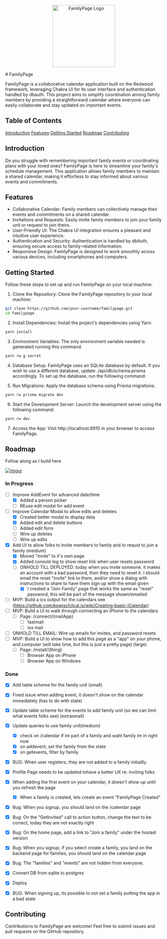 <p align="center">
  <img src="https://familypage.jace.pro/logo.png" width="200" alt="FamilyPage Logo" />
</p>
# FamilyPage

FamilyPage is a collaborative calendar application built on the Redwood framework, leveraging Chakra UI for its user interface and authentication handled by dbauth. This project aims to simplify coordination among family members by providing a straightforward calendar where everyone can easily collaborate and stay updated on important events.

## Table of Contents

[Introduction](#introduction)
[Features](#features)
[Getting Started](#getting-started)
[Roadmap](#roadmap)
[Contributing](#contributing)

## Introduction

Do you struggle with remembering important family events or coordinating plans with your loved ones? FamilyPage is here to streamline your family's schedule management. This application allows family members to maintain a shared calendar, making it effortless to stay informed about various events and commitments.

## Features

- Collaborative Calendar: Family members can collectively manage their events and commitments on a shared calendar.
- Invitations and Requests: Easily invite family members to join your family unit or request to join theirs.
- User-Friendly UI: The Chakra UI integration ensures a pleasant and intuitive user experience.
- Authentication and Security: Authentication is handled by dbAuth, ensuring secure access to family-related information.
- Responsive Design: FamilyPage is designed to work smoothly across various devices, including smartphones and computers.

## Getting Started

Follow these steps to set up and run FamilyPage on your local machine:

1. Clone the Repository: Clone the FamilyPage repository to your local machine:

```bash
git clone https://github.com/your-username/familypage.git
cd familypage
```

2. Install Dependencies: Install the project's dependencies using Yarn:

```bash
yarn install
```

3. Environment Variables: The only environment variable needed is generated running this command.

```bash
yarn rw g secret
```

4. Database Setup: FamilyPage uses an SQLite database by default. If you wish to use a different database, update ./api/db/schema.prisma accordingly. To set up the database, run the following command:

5. Run Migrations: Apply the database schema using Prisma migrations:

```bash
yarn rw prisma migrate dev
```

6. Start the Development Server: Launch the development server using the following command:

```bash
yarn rw dev
```

7. Access the App: Visit http://localhost:8910 in your browser to access FamilyPage.

## Roadmap

Follow along as I build here

[![imgur](https://i.imgur.com/E3Kkia3.png)](https://www.youtube.com/playlist?list=PLiMstOldZgCcnR2m4QLB743eLdeIap70o)

### In Progress
- [ ] Improve AddEvent for advanced date/time
  - [x] Added a person picker
  - [ ] REuse edit modal for add event
- [ ] Improve Calendar Modal to allow edits and deletes
  - [x] Created better modal to display data
  - [x] Added edit and delete buttons
  - [ ] Added edit form
  - [ ] Wire up deletes
  - [ ] Wire up edits
- [x] Add UI to allow folks to invite members to family and to requst to join a family (medium)
  - [x] Moved "invite" to it's own page
  - [x] Added console log to show reset link when user resets password
  - [ ] ONHOLD TILL DEPLOYED: today when you invite someone, it makes an account with a bad password, then they need to reset it. I should email the reset "invite" link to them, and/or show a dialog with instructions to share to have them sign up with the email given
    - [x] I created a "Join Family" page that works the same as "reset" password, this will be part of the message shown/emailed
- [ ] MVP: Build a ics output for the calendars see (https://github.com/kewisch/ical.js/wiki/Creating-basic-iCalendar)
- [ ] MVP: Build a UI to walk through connecting an iPhone to the calendars
  - [ ] Page: /connect/{mailApp}
    - [ ] fastmail
    - [ ] ios mail
- [ ] ONHOLD TILL EMAIL: Wire up emails for invites, and password resets
- [ ] MVP: Build a UI to show how to add this page as a "app" on your phone, and computer (will take time, but this is just a pretty page) (large)
  - [ ] Page: /install/{thing}
    - [ ] Browser App on iPhone
    - [ ] Browser App on Windows

### Done
- [x] Add table scheme for the family unit (small)
- [x] Fixed issue when adding event, it doesn't show on the calendar immediately (has to do with state)
- [x] Update table scheme for the events to add family unit (so we can limit what events folks see) (extrasmall)
- [x] Update queries to use family unit(medium)
  - [x] check on /calendar if im part of a family and waht family im in right now
  - [x] on addevent, set the family from the state
  - [x] on getevents, filter by family
- [x] BUG: When user registers, they are not added to a family initiallly

- [x] Profile Page needs to be updated tohave a better UX re: inviting folks
- [x] When adding the first event on your calendar, it doesn't show up until you refresh the page
  - [x] When a family is created, lets create an event "FamilyPage Created"
- [x] Bug: When you signup, you should land on the /calendar page
- [x] Bug: On the "GetInvited" call to action button, change the text to be correct, today they are not exactly right
- [x] Bug: On the home page, add a link to "Join a family" under the hosted version
- [x] Bug: When you signup, if you select create a family, you land on the backend page for families, you should land on the calendar page
- [x] Bug: The "families" and "events" are not hidden from everyone.
- [x] Convert DB from sqlite to postgres
- [x] Deploy


- [x] BUG: When signing up, its possible to not set a family putting the app in a bad state

## Contributing
Contributions to FamilyPage are welcome! Feel free to submit issues and pull requests on the GitHub repository.
